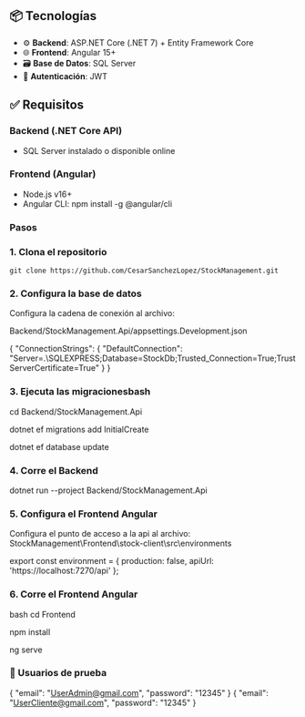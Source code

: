 
## 📦 Tecnologías

- ⚙️ **Backend**: ASP.NET Core (.NET 7) + Entity Framework Core
- 🌐 **Frontend**: Angular 15+
- 🗃️ **Base de Datos**: SQL Server
- 🔐 **Autenticación**: JWT 

## ✅ Requisitos

### Backend (.NET Core API)

- SQL Server instalado o disponible online

### Frontend (Angular)

- Node.js v16+
- Angular CLI:
  npm install -g @angular/cli
  
### Pasos
 
 
### 1. Clona el repositorio

	git clone https://github.com/CesarSanchezLopez/StockManagement.git


### 2.  Configura la base de datos

Configura la cadena de conexión al archivo:

Backend/StockManagement.Api/appsettings.Development.json

{
  "ConnectionStrings": {
    "DefaultConnection": "Server=.\\SQLEXPRESS;Database=StockDb;Trusted_Connection=True;TrustServerCertificate=True"
  }
}

### 3. Ejecuta las migracionesbash
cd Backend/StockManagement.Api

dotnet ef migrations add InitialCreate

dotnet ef database update


### 4. Corre el Backend

dotnet run --project Backend/StockManagement.Api


### 5.  Configura  el Frontend Angular

Configura el punto de acceso a la api al archivo:
StockManagement\Frontend\stock-client\src\environments

export const environment = {
    production: false,
    apiUrl: 'https://localhost:7270/api'
  };


### 6. Corre el Frontend Angular
bash
cd Frontend

npm install

ng serve


### 🔐 Usuarios de prueba

{
  "email": "UserAdmin@gmail.com",
  "password": "12345"
}
{
  "email": "UserCliente@gmail.com",
  "password": "12345"
}
  

